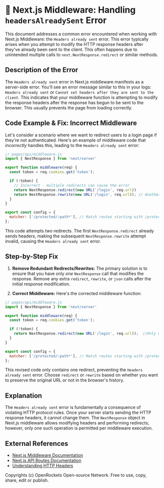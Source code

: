 # 🐞 Next.js Middleware: Handling `headersAlreadySent` Error


This document addresses a common error encountered when working with Next.js Middleware: the `Headers already sent` error.  This error typically arises when you attempt to modify the HTTP response headers after they've already been sent to the client.  This often happens due to unintended multiple calls to `next.NextResponse.redirect` or similar methods.


## Description of the Error

The `Headers already sent` error in Next.js middleware manifests as a server-side error. You'll see an error message similar to this in your logs:  `Headers already sent` or `Cannot set headers after they are sent to the client`. This indicates that your middleware function is attempting to modify the response headers after the response has begun to be sent to the browser.  This usually prevents the page from loading correctly.


## Code Example & Fix:  Incorrect Middleware

Let's consider a scenario where we want to redirect users to a login page if they're not authenticated.  Here's an example of middleware code that *incorrectly* handles this, leading to the `Headers already sent` error:


```javascript
// pages/api/middleware.js
import { NextResponse } from 'next/server'

export function middleware(req) {
  const token = req.cookies.get('token');

  if (!token) {
    // Incorrect - multiple redirects can cause the error
    return NextResponse.redirect(new URL('/login', req.url))
    return NextResponse.rewrite(new URL('/login', req.url)); // Another redirect attempt
  }
}

export const config = {
  matcher: ['/protected/:path*'], // Match routes starting with /protected
};
```

This code attempts *two* redirects.  The first `NextResponse.redirect` already sends headers, making the subsequent `NextResponse.rewrite` attempt invalid, causing the `Headers already sent` error.


## Step-by-Step Fix

1. **Remove Redundant Redirects/Rewrites:** The primary solution is to ensure that you have only *one* `NextResponse` call that modifies the response. Remove any extra `redirect`, `rewrite`, or `json` calls after the initial response modification.

2. **Correct Middleware:**  Here's the corrected middleware function:

```javascript
// pages/api/middleware.js
import { NextResponse } from 'next/server'

export function middleware(req) {
  const token = req.cookies.get('token');

  if (!token) {
    return NextResponse.redirect(new URL('/login', req.url));  //Only one redirect
  }
}

export const config = {
  matcher: ['/protected/:path*'], // Match routes starting with /protected
};
```

This revised code only contains one redirect, preventing the `Headers already sent` error.  Choose `redirect` or `rewrite` based on whether you want to preserve the original URL or not in the browser's history.


## Explanation

The `Headers already sent` error is fundamentally a consequence of violating HTTP protocol rules. Once your server starts sending the HTTP response headers, it cannot change them. The `NextResponse` object in Next.js middleware allows modifying headers and performing redirects; however, only one such operation is permitted per middleware execution.


## External References

* [Next.js Middleware Documentation](https://nextjs.org/docs/app/building-your-application/routing/middleware)
* [Next.js API Routes Documentation](https://nextjs.org/docs/api-routes/introduction)
* [Understanding HTTP Headers](https://developer.mozilla.org/en-US/docs/Web/HTTP/Headers)


Copyrights (c) OpenRockets Open-source Network. Free to use, copy, share, edit or publish.

